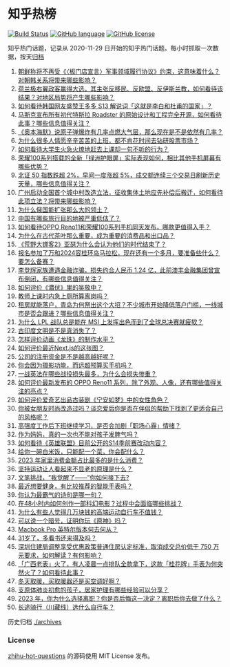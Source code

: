 # 知乎热榜
[![Build Status](https://github.com/ToWeLong/zhihu-hot-questions/workflows/CI/badge.svg)](https://github.com/ToWeLong/zhihu-hot-questions/actions)
[![GitHub language](https://img.shields.io/badge/language-golang-orange.svg)](https://golang.org/)
[![GitHub license](https://img.shields.io/github/license/ToWeLong/zhihu-hot-questions)](https://github.com/ToWeLong/zhihu-hot-questions/blob/main/LICENSE)

知乎热门话题，记录从 2020-11-29 日开始的知乎热门话题。每小时抓取一次数据，按天[归档](./archives)

<!-- BEGIN -->

1. [朝鲜称将不再受《〈板门店宣言〉军事领域履行协议》约束，这意味着什么？对朝韩关系将带来哪些影响？](https://www.zhihu.com/question/631447546)
1. [荷兰极右翼政客赢得大选，其主张反移民、反欧盟、反伊斯兰教，如何看待该结果？对地区局势将产生哪些影响？](https://www.zhihu.com/question/631459345)
1. [如何看待韩国网友盛赞王多多 S13 解说词「这就是李白和杜甫的国家」？](https://www.zhihu.com/question/631494680)
1. [马斯克宣布所有初代特斯拉 Roadster 的原始设计和工程完全开源，如何看待此事？哪些信息值得关注？](https://www.zhihu.com/question/631473188)
1. [《奥本海默》说原子弹爆炸有几率点燃大气层，那么现在是不是依然有几率？](https://www.zhihu.com/question/631137583)
1. [为什么很多人情愿辛辛苦苦的上班，都不肯花时间去钻研股票市场？](https://www.zhihu.com/question/630683739)
1. [如何看待大学生火急火燎地赶去上课却一句不听的行为？](https://www.zhihu.com/question/631286296)
1. [荣耀100系列搭载的全新「绿洲护眼屏」实际表现如何，相比其他手机屏幕有哪些优势？](https://www.zhihu.com/question/631551714)
1. [北证 50 指数跌超 2%，早间一度涨超 5%，成交额连续三个交易日刷新历史天量，哪些信息值得关注？](https://www.zhihu.com/question/631502383)
1. [广州启动全国首个城中村改造立法，征收集体土地应先补偿后搬迁，如何看待此项立法？将带来哪些影响？](https://www.zhihu.com/question/631539086)
1. [为什么俄国能扩张那么大的领土？](https://www.zhihu.com/question/56544269)
1. [中国有哪些旅行目的地被严重低估了？](https://www.zhihu.com/question/617352068)
1. [如何看待OPPO Reno11和荣耀100系列手机同天发布，哪款更值得入手？](https://www.zhihu.com/question/631526823)
1. [为什么在古代茶叶那么重要，成为重要的消费品和出口品？](https://www.zhihu.com/question/514088346)
1. [《荒野大镖客2》亚瑟为什么会认为他们的时代结束了？](https://www.zhihu.com/question/631188130)
1. [报名参加了万和2024容桂环岛马拉松，现在还有一个多月，要准备些什么？要怎么备赛？](https://www.zhihu.com/question/630835994)
1. [李登辉家族遭遇金融诈骗，损失约合人民币 1.24 亿，此前澳丰金融集团曾宣布倒闭，有哪些信息值得关注？](https://www.zhihu.com/question/631331328)
1. [如何评价《潜伏》里的吴敬中？](https://www.zhihu.com/question/332870152)
1. [教师上课时内急上厕所算离岗吗？](https://www.zhihu.com/question/464363950)
1. [租房就能落户，青岛为何祭出这个大招？不少城市开始降低落户门槛，一线城市是否会跟进？哪些信息值得关注？](https://www.zhihu.com/question/631487188)
1. [为什么 LPL 战队总是能在 MSI 上发挥出色而到了全球总决赛就疲软？](https://www.zhihu.com/question/630901584)
1. [古印度文明是不是真消失了？](https://www.zhihu.com/question/630871671)
1. [怎样评价动画《龙珠》的制作水平？](https://www.zhihu.com/question/590733618)
1. [如何评价最近Next.js的这张图？](https://www.zhihu.com/question/631144121)
1. [公司的注册资金是不是越高越好呢？](https://www.zhihu.com/question/631449747)
1. [你会因为摄影功能，而远超预算买手机吗？](https://www.zhihu.com/question/630511657)
1. [一战英法在哪些战役损失最多，为什么会损失惨重？](https://www.zhihu.com/question/278292222)
1. [​如何评价最新发布的 OPPO Reno11 系列，除了外观、人像，还有哪些值得关注的亮点？](https://www.zhihu.com/question/631282059)
1. [如何评价爱奇艺出品古装剧《宁安如梦》中的女性角色？](https://www.zhihu.com/question/631470424)
1. [你被女朋友时尚改造过吗？谈恋爱后你是否在伴侣的帮助下找到了更适合自己的风格呢？](https://www.zhihu.com/question/630552299)
1. [高强度工作后下班继续学习，是否会加剧「职场心霾」情绪？](https://www.zhihu.com/question/630224132)
1. [作为妈妈，真的一次也不能对孩子发脾气吗？](https://www.zhihu.com/question/627525894)
1. [如何看待《英雄联盟》目前公开的S14季前赛改动内容？](https://www.zhihu.com/question/631116751)
1. [给你一碗白米饭，只能配一个菜，你会配什么？](https://www.zhihu.com/question/622742015)
1. [2023 年家里消费金额占比最多的是什么消费？](https://www.zhihu.com/question/630119877)
1. [坚持运动让人看起来不显老的原理是什么？](https://www.zhihu.com/question/631007149)
1. [文笔挑战，“我觉醒了——”你如何接下去?](https://www.zhihu.com/question/631250027)
1. [最近想要健身，有比较推荐的智能手表吗？](https://www.zhihu.com/question/630094986)
1. [你认为最霸气的诗句是哪一句？](https://www.zhihu.com/question/631297025)
1. [在48小时内如何创作一部科幻电影？过程中会面临哪些挑战？](https://www.zhihu.com/question/629862504)
1. [为什么有些人觉得几万块钱的高端运动自行车不值钱？](https://www.zhihu.com/question/631007156)
1. [可以说一个暗号，证明你玩《原神》吗？](https://www.zhihu.com/question/630256756)
1. [Macbook Pro 英特尔版本何去何从？](https://www.zhihu.com/question/629581163)
1. [31岁了，多看书还来得及吗？](https://www.zhihu.com/question/627701056)
1. [深圳住建局调整享受优惠政策普通住房认定标准，取消成交总价低于 750 万元要求，如何解读？有何影响？](https://www.zhihu.com/question/631454774)
1. [「广西老表」火了，有人凌晨一点排队全款拿下，这款「桂花牌」手表为何突然火了？如何看待此事？](https://www.zhihu.com/question/631262050)
1. [冬天取暖，买取暖器还是买空调好啊？](https://www.zhihu.com/question/572490184)
1. [支原体肺炎初愈的孩子，居家护理有哪些经验可以分享？](https://www.zhihu.com/question/631459131)
1. [2023 年，你为什么选择离职？你是否后悔这一决定？离职后你去做了什么？](https://www.zhihu.com/question/630269833)
1. [长途骑行（川藏线）选什么自行车？](https://www.zhihu.com/question/628550636)

<!-- END -->

历史归档 [./archives](./archives)


### License
[zhihu-hot-questions](https://github.com/towelong/zhihu-hot-questions) 的源码使用 MIT License 发布。